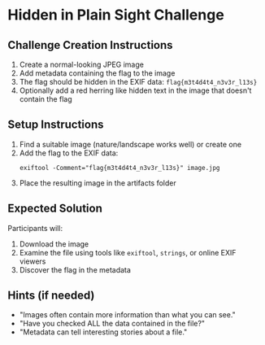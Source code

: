 # Hidden in Plain Sight Challenge

## Challenge Creation Instructions
1. Create a normal-looking JPEG image
2. Add metadata containing the flag to the image
3. The flag should be hidden in the EXIF data: `flag{m3t4d4t4_n3v3r_l13s}`
4. Optionally add a red herring like hidden text in the image that doesn't contain the flag

## Setup Instructions
1. Find a suitable image (nature/landscape works well) or create one
2. Add the flag to the EXIF data:
   ```
   exiftool -Comment="flag{m3t4d4t4_n3v3r_l13s}" image.jpg
   ```
3. Place the resulting image in the artifacts folder

## Expected Solution
Participants will:
1. Download the image
2. Examine the file using tools like `exiftool`, `strings`, or online EXIF viewers
3. Discover the flag in the metadata

## Hints (if needed)
- "Images often contain more information than what you can see."
- "Have you checked ALL the data contained in the file?"
- "Metadata can tell interesting stories about a file." 